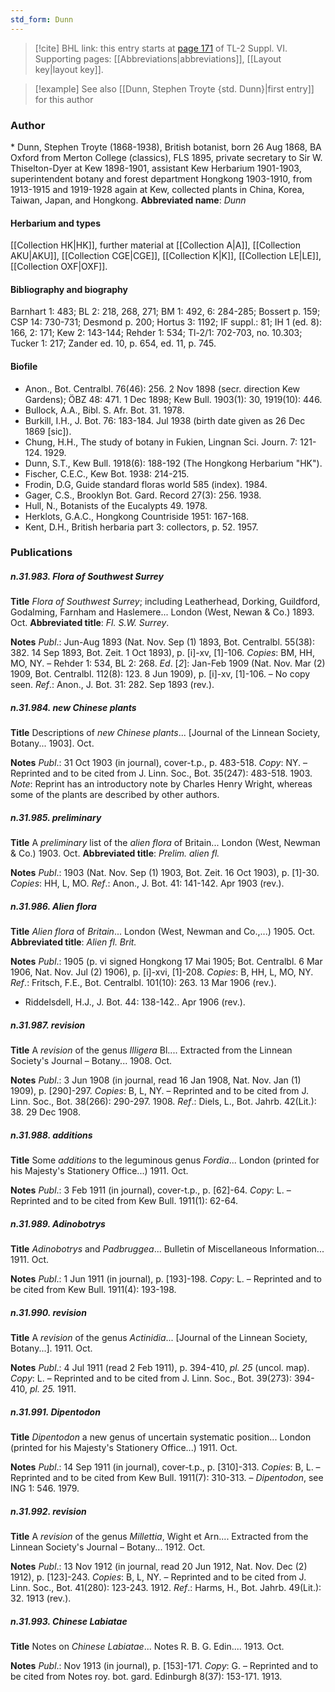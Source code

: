```yaml
---
std_form: Dunn
---
```


> [!cite] BHL link: this entry starts at [page 171](https://www.biodiversitylibrary.org/page/33260159) of TL-2 Suppl. VI.
> Supporting pages: [[Abbreviations|abbreviations]], [[Layout key|layout key]].

> [!example] See also [[Dunn, Stephen Troyte {std. Dunn}|first entry]] for this author

### Author

\* Dunn, Stephen Troyte (1868-1938), British botanist, born 26 Aug 1868, BA Oxford from Merton College (classics), FLS 1895, private secretary to Sir W. Thiselton-Dyer at Kew 1898-1901, assistant Kew Herbarium 1901-1903, superintendent botany and forest department Hongkong 1903-1910, from 1913-1915 and 1919-1928 again at Kew, collected plants in China, Korea, Taiwan, Japan, and Hongkong. 
**Abbreviated name**: *Dunn*

#### Herbarium and types

[[Collection HK|HK]], further material at [[Collection A|A]], [[Collection AKU|AKU]], [[Collection CGE|CGE]], [[Collection K|K]], [[Collection LE|LE]], [[Collection OXF|OXF]].

#### Bibliography and biography

Barnhart 1: 483; BL 2: 218, 268, 271; BM 1: 492, 6: 284-285; Bossert p. 159; CSP 14: 730-731; Desmond p. 200; Hortus 3: 1192; IF suppl.: 81; IH 1 (ed. 8): 166, 2: 171; Kew 2: 143-144; Rehder 1: 534; Tl-2/1: 702-703, no. 10.303; Tucker 1: 217; Zander ed. 10, p. 654, ed. 11, p. 745.

#### Biofile

- Anon., Bot. Centralbl. 76(46): 256. 2 Nov 1898 (secr. direction Kew Gardens); ÖBZ 48: 471. 1 Dec 1898; Kew Bull. 1903(1): 30, 1919(10): 446.
- Bullock, A.A., Bibl. S. Afr. Bot. 31. 1978.
- Burkill, I.H., J. Bot. 76: 183-184. Jul 1938 (birth date given as 26 Dec 1869 \[sic\]).
- Chung, H.H., The study of botany in Fukien, Lingnan Sci. Journ. 7: 121-124. 1929.
- Dunn, S.T., Kew Bull. 1918(6): 188-192 (The Hongkong Herbarium "HK").
- Fischer, C.E.C., Kew Bot. 1938: 214-215.
- Frodin, D.G, Guide standard floras world 585 (index). 1984.
- Gager, C.S., Brooklyn Bot. Gard. Record 27(3): 256. 1938.
- Hull, N., Botanists of the Eucalypts 49. 1978.
- Herklots, G.A.C., Hongkong Countriside 1951: 167-168.
- Kent, D.H., British herbaria part 3: collectors, p. 52. 1957.

### Publications

##### n.31.983. Flora of Southwest Surrey

**Title**
*Flora of Southwest Surrey*; including Leatherhead, Dorking, Guildford, Godalming, Farnham and Haslemere... London (West, Newan & Co.) 1893. Oct.
**Abbreviated title**: *Fl. S.W. Surrey*.

**Notes**
*Publ*.: Jun-Aug 1893 (Nat. Nov. Sep (1) 1893, Bot. Centralbl. 55(38): 382. 14 Sep 1893, Bot. Zeit. 1 Oct 1893), p. \[i\]-xv, \[1\]-106. *Copies*: BM, HH, MO, NY. – Rehder 1: 534, BL 2: 268.
*Ed*. \[*2*\]: Jan-Feb 1909 (Nat. Nov. Mar (2) 1909, Bot. Centralbl. 112(8): 123. 8 Jun 1909), p. \[i\]-xv, \[1\]-106. – No copy seen.
*Ref*.: Anon., J. Bot. 31: 282. Sep 1893 (rev.).

##### n.31.984. new Chinese plants

**Title**
Descriptions of *new Chinese plants*... \[Journal of the Linnean Society, Botany... 1903\]. Oct.

**Notes**
*Publ*.: 31 Oct 1903 (in journal), cover-t.p., p. 483-518. *Copy*: NY. – Reprinted and to be cited from J. Linn. Soc., Bot. 35(247): 483-518. 1903.
*Note*: Reprint has an introductory note by Charles Henry Wright, whereas some of the plants are described by other authors.

##### n.31.985. preliminary

**Title**
A *preliminary* list of the *alien flora* of Britain... London (West, Newman & Co.) 1903. Oct.
**Abbreviated title**: *Prelim. alien fl.*

**Notes**
*Publ*.: 1903 (Nat. Nov. Sep (1) 1903, Bot. Zeit. 16 Oct 1903), p. \[1\]-30. *Copies*: HH, L, MO.
*Ref*.: Anon., J. Bot. 41: 141-142. Apr 1903 (rev.).

##### n.31.986. Alien flora

**Title**
*Alien flora* of *Britain*... London (West, Newman and Co.,...) 1905. Oct.
**Abbreviated title**: *Alien fl. Brit.*

**Notes**
*Publ*.: 1905 (p. vi signed Hongkong 17 Mai 1905; Bot. Centralbl. 6 Mar 1906, Nat. Nov. Jul (2) 1906), p. \[i\]-xvi, \[1\]-208. *Copies*: B, HH, L, MO, NY.
*Ref*.: Fritsch, F.E., Bot. Centralbl. 101(10): 263. 13 Mar 1906 (rev.).
- Riddelsdell, H.J., J. Bot. 44: 138-142.. Apr 1906 (rev.).

##### n.31.987. revision

**Title**
A *revision* of the genus *Illigera* Bl.... Extracted from the Linnean Society's Journal – Botany... 1908. Oct.

**Notes**
*Publ*.: 3 Jun 1908 (in journal, read 16 Jan 1908, Nat. Nov. Jan (1) 1909), p. \[290\]-297. *Copies*: B, L, NY. – Reprinted and to be cited from J. Linn. Soc., Bot. 38(266): 290-297. 1908.
*Ref*.: Diels, L., Bot. Jahrb. 42(Lit.): 38. 29 Dec 1908.

##### n.31.988. additions

**Title**
Some *additions* to the leguminous genus *Fordia*... London (printed for his Majesty's Stationery Office...) 1911. Oct.

**Notes**
*Publ*.: 3 Feb 1911 (in journal), cover-t.p., p. \[62\]-64. *Copy*: L. – Reprinted and to be cited from Kew Bull. 1911(1): 62-64.

##### n.31.989. Adinobotrys

**Title**
*Adinobotrys* and *Padbruggea*... Bulletin of Miscellaneous Information... 1911. Oct.

**Notes**
*Publ*.: 1 Jun 1911 (in journal), p. \[193\]-198. *Copy*: L. – Reprinted and to be cited from Kew Bull. 1911(4): 193-198.

##### n.31.990. revision

**Title**
A *revision* of the genus *Actinidia*... \[Journal of the Linnean Society, Botany...\]. 1911. Oct.

**Notes**
*Publ*.: 4 Jul 1911 (read 2 Feb 1911), p. 394-410, *pl. 25* (uncol. map). *Copy*: L. – Reprinted and to be cited from J. Linn. Soc., Bot. 39(273): 394-410, *pl. 25.* 1911.

##### n.31.991. Dipentodon

**Title**
*Dipentodon* a new genus of uncertain systematic position... London (printed for his Majesty's Stationery Office...) 1911. Oct.

**Notes**
*Publ*.: 14 Sep 1911 (in journal), cover-t.p., p. \[310\]-313. *Copies*: B, L. – Reprinted and to be cited from Kew Bull. 1911(7): 310-313. – *Dipentodon*, see ING 1: 546. 1979.

##### n.31.992. revision

**Title**
A *revision* of the genus *Millettia*, Wight et Arn.... Extracted from the Linnean Society's Journal – Botany... 1912. Oct.

**Notes**
*Publ*.: 13 Nov 1912 (in journal, read 20 Jun 1912, Nat. Nov. Dec (2) 1912), p. \[123\]-243.
*Copies*: B, L, NY. – Reprinted and to be cited from J. Linn. Soc., Bot. 41(280): 123-243. 1912.
*Ref*.: Harms, H., Bot. Jahrb. 49(Lit.): 32. 1913 (rev.).

##### n.31.993. Chinese Labiatae

**Title**
Notes on *Chinese Labiatae*... Notes R. B. G. Edin.... 1913. Oct.

**Notes**
*Publ*.: Nov 1913 (in journal), p. \[153\]-171. *Copy*: G. – Reprinted and to be cited from Notes roy. bot. gard. Edinburgh 8(37): 153-171. 1913.

